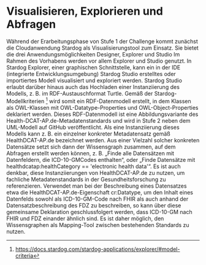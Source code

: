 # Visualisieren, Explorieren und Abfragen
Während der Erarbeitungsphase von Stufe 1 der Challenge kommt zunächst die Cloudanwendung Stardog als Visualisierungstool zum Einsatz. Sie bietet die drei Anwendungsmöglichkeiten Designer, Explorer und Studio Im Rahmen des Vorhabens werden vor allem Explorer und Studio genutzt.
In Stardog Explorer, einer graphischen Schnittstelle, kann ein in der IDE (integrierte Entwicklungsumgebung) Stardog Studio erstelltes oder importiertes Modell visualisiert und exploriert werden. Stardog Studio erlaubt darüber hinaus auch das Hochladen einer Instanziierung des Modells, z. B. im RDF-Austauschformat Turtle. Gemäß der Stardog-Modellkriterien [^82] wird somit ein RDF-Datenmodell erstellt, in dem Klassen als OWL-Klassen mit OWL-Datatype-Properties und OWL-Object-Properties deklariert werden. Dieses RDF-Datenmodell ist eine Abbildungsvariante des Health-DCAT-AP.de-Metadatenstandards und wird in Stufe 2 neben dem UML-Modell auf GitHub veröffentlicht.
Als eine Instanziierung dieses Modells kann z. B. ein einzelner konkreter Metadatensatz gemäß HealthDCAT-AP.de bezeichnet werden. Aus einer Vielzahl solcher konkreten Datensätze setzt sich dann der Wissensgraph zusammen, auf dem Abfragen erstellt werden können, z. B. „Finde alle Datensätzen mit Datenfeldern, die ICD-10-GMCodes enthalten“, oder „Finde Datensätze mit healthdcatap:healthCategory == 'electronic health data'“. Es ist auch denkbar, diese Instanziierungen von HealthDCAT-AP.de zu nutzen, um fachliche Metadatenstandards in der Gesundheitsforschung zu referenzieren. Verwendet man bei der Beschreibung eines Datensatzes etwa die HealthDCAT-AP.de-Eigenschaft cr:Datatype, um den Inhalt eines Datenfelds sowohl als ICD-10-GM-Code nach FHIR als auch anhand der Datensatzbeschreibung des FDZ zu beschreiben, so kann über diese gemeinsame Deklaration geschlussfolgert werden, dass ICD-10-GM nach FHIR und FDZ einander ähnlich sind. Es ist daher möglich, den Wissensgraphen als Mapping-Tool zwischen bestehenden Standards zu nutzen.

[^82]:https://docs.stardog.com/stardog-applications/explorer/#model-criteria 